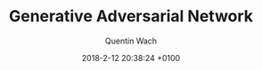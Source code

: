 ---
layout:         redirect
mathjax:        true
title:          "Generative Adversarial Network"
description:    "An implementation of Ian Goodfellow's seminal research paper using Keras that, in my opinion, sparked the modern generative AI revolution and is still relevant today. Back in 2016-2019, I was still very much interested in art and part of the then emerging generative art community some of which called it _neural photography_. "
date:           2018-2-12 20:38:24 +0100
author:         ["Quentin Wach"]
tags:           ["AI", "artificial intelligence"]
image:          "/images/MNIST-test-c2.gif"
tag_search:     true
redirect:       https://github.com/QuentinWach/Generative-Adversarial-Network
github:         QuentinWach/Generative-Adversarial-Network
categories:     
weight: 45
---